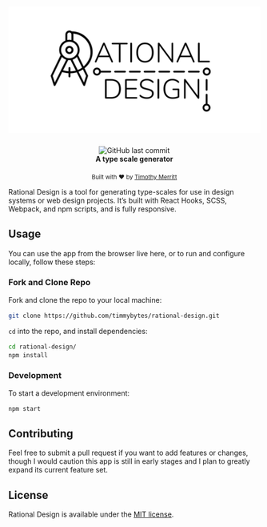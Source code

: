 <h1 align="center">
<img src='./src/rational-design-logo-card.svg' alt='Rational Design Logo'>
</h1>

<div align="center">
  <img alt="GitHub last commit" src="https://img.shields.io/github/last-commit/timmybytes/rational-design" />
</div>

<div align="center">
  <strong>A type scale generator</strong>
</div>

<p align="center">
  <sub>Built with ❤︎ by
  <a href="https://timmybytes.com">Timothy Merritt</a>
</div>

Rational Design is a tool for generating type-scales for use in design systems or web design projects. It’s built with React Hooks, SCSS, Webpack, and npm scripts, and is fully responsive.

## Usage

You can use the app from the browser live here, or to run and configure locally, follow these steps:

### Fork and Clone Repo

Fork and clone the repo to your local machine:

```sh
git clone https://github.com/timmybytes/rational-design.git
```

`cd` into the repo, and install dependencies:

```sh
cd rational-design/
npm install
```

### Development

To start a development environment:

```sh
npm start
```

## Contributing

Feel free to submit a pull request if you want to add features or changes, though I would caution this app is still in early stages and I plan to greatly expand its current feature set.

## License

Rational Design is available under the [MIT license](./LICENSE.md).

